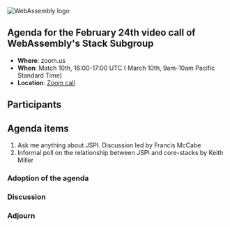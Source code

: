 ![WebAssembly logo](/images/WebAssembly.png)

## Agenda for the February 24th video call of WebAssembly's Stack Subgroup

- **Where**: zoom.us
- **When**:  Match 10th, 16:00-17:00 UTC ( March 10th, 9am-10am Pacific Standard Time)
- **Location**: [Zoom call](https://zoom.us/j/91846860726?pwd=NVVNVmpvRVVFQkZTVzZ1dTFEcXgrdz09)

## Participants

## Agenda items

1. Ask me anything about JSPI. Discussion led by Francis McCabe
2. Informal poll on the relationship between JSPI and core-stacks by Keith Miller

### Adoption of the agenda

### Discussion

### Adjourn
